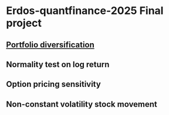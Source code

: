 # Erdos-quantfinance-2025 Final project

## [Portfolio diversification](project1.ipynb)

## Normality test on log return

## Option pricing sensitivity

## Non-constant volatility stock movement
